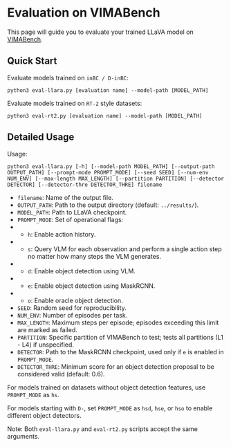 # Evaluation on VIMABench

This page will guide you to evaluate your trained LLaVA model on [VIMABench](https://github.com/vimalabs/VIMABench).

## Quick Start

Evaluate models trained on `inBC / D-inBC`:
```
python3 eval-llara.py [evaluation name] --model-path [MODEL_PATH]
```

Evaluate models trained on `RT-2` style datasets:
```
python3 eval-rt2.py [evaluation name] --model-path [MODEL_PATH]
```

## Detailed Usage

Usage: 
```
python3 eval-llara.py [-h] [--model-path MODEL_PATH] [--output-path OUTPUT_PATH] [--prompt-mode PROMPT_MODE] [--seed SEED] [--num-env NUM_ENV] [--max-length MAX_LENGTH] [--partition PARTITION] [--detector DETECTOR] [--detector-thre DETECTOR_THRE] filename
```

- `filename`: Name of the output file.
- `OUTPUT_PATH`: Path to the output directory (default: `../results/`).
- `MODEL_PATH`: Path to LLaVA checkpoint.
- `PROMPT_MODE`: Set of operational flags:
- - `h`: Enable action history.
- - `s`: Query VLM for each observation and perform a single action step no matter how many steps the VLM generates.
- - `d`: Enable object detection using VLM.
- - `e`: Enable object detection using MaskRCNN.
- - `o`: Enable oracle object detection.
- `SEED`: Random seed for reproducibility.
- `NUM_ENV`: Number of episodes per task.
- `MAX_LENGTH`: Maximum steps per episode; episodes exceeding this limit are marked as failed.
- `PARTITION`: Specific partition of VIMABench to test; tests all partitions (L1 - L4) if unspecified.
- `DETECTOR`: Path to the MaskRCNN checkpoint, used only if `e` is enabled in `PROMPT_MODE`.
- `DETECTOR_THRE`: Minimum score for an object detection proposal to be considered valid (default: 0.6).

For models trained on datasets without object detection features, use `PROMPT_MODE` as `hs`.

For models starting with `D-`, set `PROMPT_MODE` as `hsd`, `hse`, or `hso` to enable different object detectors.

Note: Both `eval-llara.py` and `eval-rt2.py` scripts accept the same arguments.
